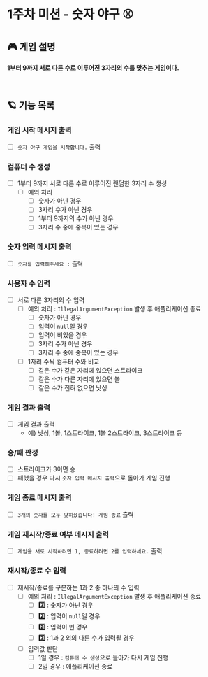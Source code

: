 # 1주차 미션 - 숫자 야구 ⚾

## 🎮 게임 설명
**1부터 9까지 서로 다른 수로 이루어진 3자리의 수를 맞추는 게임이다.**

<br>

## 🪐 기능 목록
### 게임 시작 메시지 출력

- [ ]  `숫자 야구 게임을 시작합니다.` 출력

### 컴퓨터 수 생성

- [ ]  1부터 9까지 서로 다른 수로 이루어진 랜덤한 3자리 수 생성
    - [ ]  예외 처리
        - [ ]  숫자가 아닌 경우
        - [ ]  3자리 수가 아닌 경우
        - [ ]  1부터 9까지의 수가 아닌 경우
        - [ ]  3자리 수 중에 중복이 있는 경우

### 숫자 입력 메시지 출력

- [ ]  `숫자를 입력해주세요 :`  출력

### 사용자 수 입력

- [ ]  서로 다른 3자리의 수 입력
    - [ ]  예외 처리 : `IllegalArgumentException` 발생 후 애플리케이션 종료
        - [ ]  숫자가 아닌 경우
        - [ ]  입력이 `null`일 경우
        - [ ]  입력이 비었을 경우
        - [ ]  3자리 수가 아닌 경우
        - [ ]  3자리 수 중에 중복이 있는 경우

    - [ ]  1자리 수씩 컴퓨터 수와 비교
        - [ ]  같은 수가 같은 자리에 있으면 스트라이크
        - [ ]  같은 수가 다른 자리에 있으면 볼
        - [ ]  같은 수가 전혀 없으면 낫싱

### 게임 결과 출력

- [ ]  게임 결과 출력
    - 예) 낫싱, 1볼, 1스트라이크, 1볼 2스트라이크, 3스트라이크 등

### 승/패 판정

- [ ]  스트라이크가 3이면 승
- [ ]  패했을 경우 다시 `숫자 입력 메시지 출력`으로 돌아가 게임 진행

### 게임 종료 메시지 출력

- [ ]  `3개의 숫자를 모두 맞히셨습니다! 게임 종료` 출력

### 게임 재시작/종료 여부 메시지 출력

- [ ]  `게임을 새로 시작하려면 1, 종료하려면 2를 입력하세요.` 출력

### 재시작/종료 수 입력

- [ ]  재시작/종료를 구분하는 1과 2 중 하나의 수 입력
    - [ ]  예외 처리 : `IllegalArgumentException` 발생 후 애플리케이션 종료
        - [ ]  **2️⃣** : 숫자가 아닌 경우
        - [ ]  **2️⃣** : 입력이 `null`일 경우
        - [ ]  **2️⃣** : 입력이 빈 경우
        - [ ]  **2️⃣** : 1과 2 외의 다른 수가 입력될 경우

    - [ ]  입력값 판단
        - [ ]  1일 경우 : `컴퓨터 수 생성`으로 돌아가 다시 게임 진행
        - [ ]  2일 경우 : 애플리케이션 종료